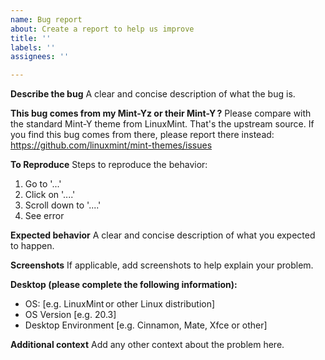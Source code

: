 ```yaml
---
name: Bug report
about: Create a report to help us improve
title: ''
labels: ''
assignees: ''

---
```


**Describe the bug**
A clear and concise description of what the bug is.

**This bug comes from my Mint-Yz or their Mint-Y ?**
Please compare with the standard Mint-Y theme from LinuxMint. That's the upstream source. If you find this bug comes from there, please report there instead: https://github.com/linuxmint/mint-themes/issues 

**To Reproduce**
Steps to reproduce the behavior:
1. Go to '...'
2. Click on '....'
3. Scroll down to '....'
4. See error

**Expected behavior**
A clear and concise description of what you expected to happen.

**Screenshots**
If applicable, add screenshots to help explain your problem.

**Desktop (please complete the following information):**
 - OS: [e.g. LinuxMint or other Linux distribution]
 - OS Version [e.g. 20.3]
 - Desktop Environment [e.g. Cinnamon, Mate, Xfce or other]

**Additional context**
Add any other context about the problem here.
